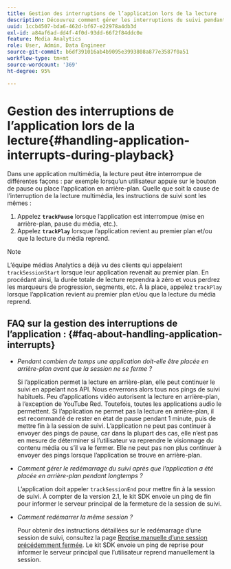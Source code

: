 ```yaml
---
title: Gestion des interruptions de l’application lors de la lecture
description: Découvrez comment gérer les interruptions du suivi pendant la lecture du média.
uuid: 1ccb4507-bda6-462d-bf67-e22978a4db3d
exl-id: a84af6ad-dd4f-4f0d-93dd-66f2f84ddc0e
feature: Media Analytics
role: User, Admin, Data Engineer
source-git-commit: b6df391016ab4b9095e3993808a877e3587f0a51
workflow-type: tm+mt
source-wordcount: '369'
ht-degree: 95%

---
```


# Gestion des interruptions de l’application lors de la lecture{#handling-application-interrupts-during-playback}

Dans une application multimédia, la lecture peut être interrompue de différentes façons : par exemple lorsqu’un utilisateur appuie sur le bouton de pause ou place l’application en arrière-plan. Quelle que soit la cause de l’interruption de la lecture multimédia, les instructions de suivi sont les mêmes :

1. Appelez **`trackPause`** lorsque l’application est interrompue (mise en arrière-plan, pause du média, etc.).
1. Appelez **`trackPlay`** lorsque l’application revient au premier plan et/ou que la lecture du média reprend.

>[!NOTE]
>
>L’équipe médias Analytics a déjà vu des clients qui appelaient `trackSessionStart` lorsque leur application revenait au premier plan. En procédant ainsi, la durée totale de lecture reprendra à zéro et vous perdrez les marqueurs de progression, segments, etc. À la place, appelez `trackPlay` lorsque l’application revient au premier plan et/ou que la lecture du média reprend.

## FAQ sur la gestion des interruptions de l’application :  {#faq-about-handling-application-interrupts}

* _Pendant combien de temps une application doit-elle être placée en arrière-plan avant que la session ne se ferme ?_

   Si l’application permet la lecture en arrière-plan, elle peut continuer le suivi en appelant nos API. Nous enverrons alors tous nos pings de suivi habituels. Peu d’applications vidéo autorisent la lecture en arrière-plan, à l’exception de YouTube Red. Toutefois, toutes les applications audio le permettent. Si l’application ne permet pas la lecture en arrière-plan, il est recommandé de rester en état de pause pendant 1 minute, puis de mettre fin à la session de suivi. L’application ne peut pas continuer à envoyer des pings de pause, car dans la plupart des cas, elle n’est pas en mesure de déterminer si l’utilisateur va reprendre le visionnage du contenu média ou s’il va le fermer. Elle ne peut pas non plus continuer à envoyer des pings lorsque l’application se trouve en arrière-plan.

* _Comment gérer le redémarrage du suivi après que l’application a été placée en arrière-plan pendant longtemps ?_

   L’application doit appeler `trackSessionEnd` pour mettre fin à la session de suivi. À compter de la version 2.1, le kit SDK envoie un ping de fin pour informer le serveur principal de la fermeture de la session de suivi.

* _Comment redémarrer la même session ?_

   Pour obtenir des instructions détaillées sur le redémarrage d’une session de suivi, consultez la page [Reprise manuelle d’une session précédemment fermée](/help/sdk-implement/cookbook/resuming-inactive.md). Le kit SDK envoie un ping de reprise pour informer le serveur principal que l’utilisateur reprend manuellement la session.
